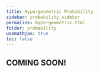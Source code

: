 ```yaml
---
title: Hypergeometric Probability
sidebar: probability_sidebar
permalink: hypergeometric.html
folder: probability
usemathjax: true
toc: false
---
```


## COMING SOON!
